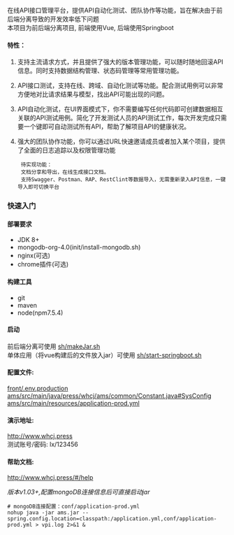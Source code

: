 在线API接口管理平台，提供API自动化测试、团队协作等功能，旨在解决由于前后端分离导致的开发效率低下问题  
本项目为前后端分离项目, 前端使用Vue, 后端使用Springboot
#### 特性：
1. 支持主流请求方式，并且提供了强大的版本管理功能，可以随时随地回滚API信息。同时支持数据结构管理、状态码管理等常用管理功能。

2. API接口测试，支持在线、跨域、自动化测试等功能。配合测试用例可以非常方便地对比请求结果与模型，找出API可能出现的问题。

3. API自动化测试，在UI界面模式下，你不需要编写任何代码即可创建数据相互关联的API测试用例。简化了开发测试人员的API测试工作，每次开发完成只需要一个键即可自动测试所有API，帮助了解项目API的健康状况。

4. 强大的团队协作功能，你可以通过URL快速邀请成员或者加入某个项目，提供了全面的日志追踪以及权限管理功能
   
        待实现功能：
        文档分享和导出，在线生成接口文档。
        支持Swagger、Postman、RAP、RestClint等数据导入，无需重新录入API信息，一键导入即可切换平台


### 快速入门
#### 部署要求
- JDK 8+
- mongodb-org-4.0(init/install-mongodb.sh)
- nginx(可选)
- chrome插件(可选)
#### 构建工具
- git
- maven
- node(npm7.5.4)

#### 启动   
前后端分离可使用 <a href="sh/makeJar.sh">sh/makeJar.sh</a>  
单体应用（将vue构建后的文件放入jar）可使用 <a href="sh/start-springboot.sh">sh/start-springboot.sh</a>

#### 配置文件:
<a href="front/.env.production">front/.env.production</a>  
<a href="ams/src/main/java/press/whcj/ams/common/Constant.java">ams/src/main/java/press/whcj/ams/common/Constant.java#SysConfig</a>  
<a href="ams/src/main/resources/application-prod.yml">ams/src/main/resources/application-prod.yml</a>  

#### 演示地址:
http://www.whcj.press  
测试账号/密码: lx/123456
#### 帮助文档:  
http://www.whcj.press/#/help

*版本v1.03+,配置mongoDB连接信息后可直接启动jar*
```
# mongoDB连接配置：conf/application-prod.yml
nohup java -jar ams.jar --spring.config.location=classpath:/application.yml,conf/application-prod.yml > vpi.log 2>&1 &
```
